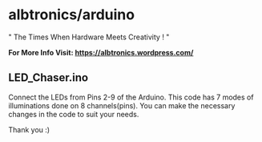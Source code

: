# albtronics/arduino

" The Times When Hardware Meets Creativity ! "

**For More Info Visit: https://albtronics.wordpress.com/**


## LED_Chaser.ino

Connect the LEDs from Pins 2-9 of the Arduino.
This code has 7 modes of illuminations done on 8 channels(pins).
You can make the necessary changes in the code to suit your needs.

Thank you :)
